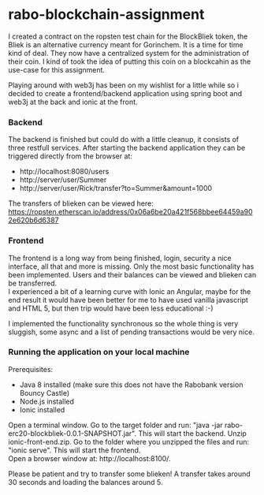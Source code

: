 # rabo-blockchain-assignment

I created a contract on the ropsten test chain for the BlockBliek token, the Bliek is an alternative currency meant for Gorinchem. It is a time for time kind of deal.
They now have a centralized system for the administration of their coin. I kind of took the idea of putting this coin on a blockcahin as the use-case for this assignment.  

Playing around with web3j has been on my wishlist for a little while so i decided to create a frontend/backend application using spring boot and web3j at the back and ionic at the front.

### Backend
The backend is finished but could do with a little cleanup, it consists of three restfull services. 
After starting the backend application they can be triggered directly from the browser at:  
- http://localhost:8080/users  
- http://server/user/Summer  
- http://server/user/Rick/transfer?to=Summer&amount=1000  

The transfers of blieken can be viewed here: https://ropsten.etherscan.io/address/0x06a6be20a421f568bbee64459a902e620b6d6387

### Frontend
The frontend is a long way from being finished, login, security a nice interface, all that and more is missing.
Only the most basic functionality has been implemented.
Users and their balances can be viewed and blieken can be transferred.  
I experienced a bit of a learning curve with Ionic an Angular, maybe for the end result it would have been better for me to have used vanilla javascript and HTML 5, but then trip would have been less educational :-)  
  
  I implemented the functionality synchronous so the whole thing is very sluggish, some async and a list of pending transactions would be very nice.

### Running the application on your local machine
Prerequisites:  
- Java 8 installed (make sure this does not have the Rabobank version Bouncy Castle)
- Node.js installed
- Ionic installed

Open a terminal window. Go to the target folder and run: "java -jar rabo-erc20-blockbliek-0.0.1-SNAPSHOT.jar".
This will start the backend.
Unzip ionic-front-end.zip. Go to the folder where you unzipped the files and run: "ionic serve". 
This will start the frontend.  
Open a browser window at: http://localhost:8100/.  

Please be patient and try to transfer some blieken! A transfer takes around 30 seconds and loading the balances around 5.




